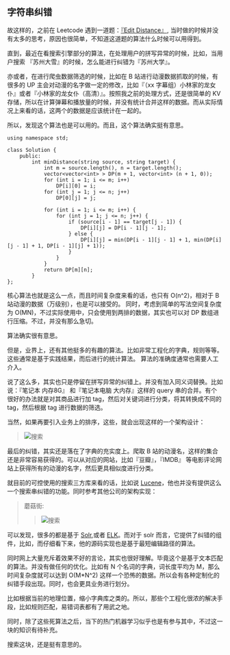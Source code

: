 字符串纠错
---

故这样的，之前在 Leetcode 遇到一道题：[『Edit Distance』](https://leetcode.com/problems/edit-distance/#/description), 当时做的时候并没有太多的思考，原因也很简单，不知道这道题的算法什么时候可以用得到。

直到，最近在看搜索引擎部分的算法，在处理用户的拼写异常的时候，比如，当用户搜索 『苏州大雪』的时候，怎么能进行纠错为『苏州大学』。

亦或者，在进行爬虫数据筛选的时候，比如在 B 站进行动漫数据抓取的时候，有很多的 UP 主会对动漫的名字做一定的修改，比如『（xx 字幕组）小林家的龙女仆』或者『小林家的龙女仆（高清）』。按照我之前的处理方式，还是很简单的 KV 存储，所以在计算弹幕和播放量的时候，并没有统计合并这样的数据。而从实际情况上来看的话，这两个的数据是应该统计在一起的。

所以，发现这个算法也是可以用的。而且，这个算法确实挺有意思。

```
using namespace std;

class Solution {
    public:
        int minDistance(string source, string target) {
            int m = source.length(), n = target.length();
            vector<vector<int> > DP(m + 1, vector<int> (n + 1, 0));
            for (int i = 1; i <= m; i++)
                DP[i][0] = i;
            for (int j = 1; j <= n; j++)
                DP[0][j] = j;

            for (int i = 1; i <= m; i++) {
                for (int j = 1; j <= n; j++) {
                    if (source[i - 1] == target[j - 1]) {
                        DP[i][j] = DP[i - 1][j - 1];
                    } else {
                        DP[i][j] = min(DP[i - 1][j - 1] + 1, min(DP[i][j - 1] + 1, DP[i - 1][j] + 1));
                    }
                }
            }
            return DP[m][n];
        }
};
```

核心算法也就是这么一点，而且时间复杂度来看的话，也只有 O(n^2)，相对于 B 站动漫的数据（万级别），也是可以接受的。 同时，考虑到简单的写法空间复杂度为 O(MN)，不过实际使用中，只会使用到两排的数据，其实也可以对 DP 数组进行压缩。不过，并没有那么急切。

算法确实很有意思。

但是，业界上，还有其他挺多的有趣的算法。比如非常工程化的字典，规则等等。这些通常是基于实践结果，而后进行的统计算法。 算法的准确度通常也需要人工介入。

说了这么多，其实也只是停留在拼写异常的纠错上。并没有加入同义词替换。比如说：『笔记本 内存8G』 和『笔记本电脑 大内存』这样的 query 串的合并。有个很好的办法就是对其商品进行加 tag，然后对关键词进行分类，将其转换成不同的 tag，然后根据 tag 进行数据的筛选。

当然，如果再要引入业务上的排序，这些，就会出现这样的一个架构设计：

> ![搜索](http://pic002.cnblogs.com/images/2012/316345/2012090920083469.jpg)

最后的纠错，其实还是落在了字典的充实度上。爬取 B 站的动漫名，这样的集合还是非常容易获得的。可以从对应的网站，比如『豆瓣』，『IMDB』 等电影评论网站上获得所有的动漫的名字，然后更具相似度进行分类。

就目前的可控使用的搜索三方库来看的话，比如说 [Lucene](https://lucene.apache.org/)，他也并没有提供这么一个搜索串纠错的功能。同时参考其他公司的架构实现：

> 蘑菇街:
> > ![搜索](http://img.mp.itc.cn/upload/20170524/81e649c2620d4c2f827f33ec9f031691_th.jpg)

可以发现，很多的都是基于 [Solr](https://lucene.apache.org/solr/),或者 [ELK](https://www.elastic.co/webinars/introduction-elk-stack)。而对于 solr 而言，它提供了纠错的组件，比如，而仔细看下来，他的源码实现也是基于最短编辑路径的算法。

同时网上大量充斥着效果不好的言论，其实也很好理解。毕竟这个是基于文本匹配的算法。并没有做任何的优化。比如有 N 个名词的字典，词长度平均为 M，那么时间复杂度就可以达到 O(M*N^2) 这样一个恐怖的数据。所以会有各种定制化的纠错手段出现。同时，也会更具业务进行划分。

比如根据当前的地理位置，缩小字典库之类的。所以，那些个工程化很浓的解决手段，比如规则匹配，易错词表都有了用武之地。

同时，除了这些死算法之后，当下的热门机器学习似乎也是有参与其中，不过这一块的知识有待补充。

搜索这块，还是挺有意思的。
